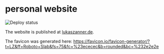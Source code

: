 # personal website

![Deploy status](https://github.com/zann1x/hello-world/workflows/Deploy/badge.svg)

The website is published at [lukaszanner.de](https://www.lukaszanner.de).

The favicon was generated here: <https://favicon.io/favicon-generator/?t=LZ&ff=Roboto+Slab&fs=75&fc=%23ececec&b=rounded&bc=%232e2e2e>
